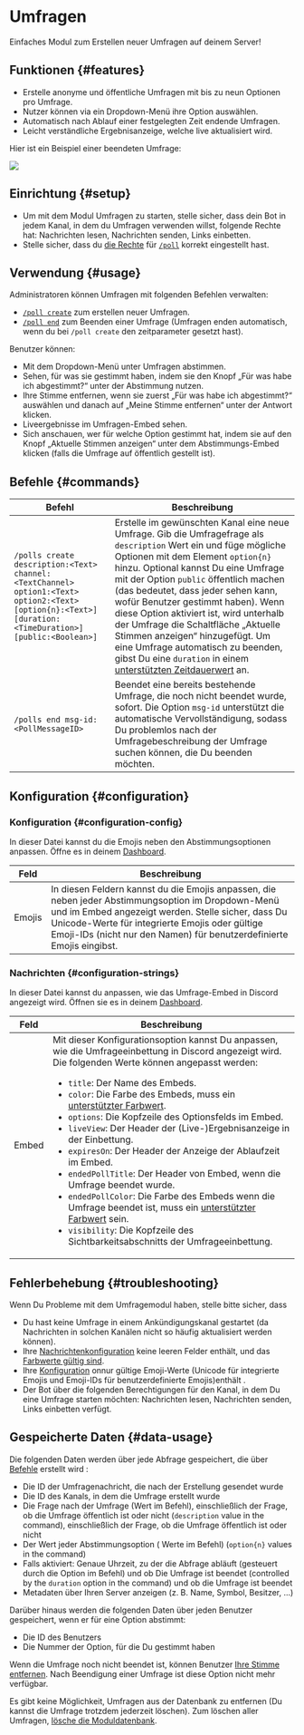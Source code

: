# Umfragen

Einfaches Modul zum Erstellen neuer Umfragen auf deinem Server!

<ModuleOverview moduleName="polls" />

## Funktionen {#features}

* Erstelle anonyme und öffentliche Umfragen mit bis zu neun Optionen pro Umfrage.
* Nutzer können via ein Dropdown-Menü ihre Option auswählen.
* Automatisch nach Ablauf einer festgelegten Zeit endende Umfragen.
* Leicht verständliche Ergebnisanzeige, welche live aktualisiert wird.

Hier ist ein Beispiel einer beendeten Umfrage:

![](@site/docs/assets/custom-bot/modules/polls/example.png)

## Einrichtung {#setup}

* Um mit dem Modul Umfragen zu starten, stelle sicher, dass dein Bot in jedem Kanal, in dem du Umfragen verwenden willst,
  folgende Rechte hat: Nachrichten lesen, Nachrichten senden, Links einbetten.
* Stelle sicher, dass du [die Rechte](./../../slash-commands) für [`/poll`](#commands) korrekt eingestellt hast.

## Verwendung {#usage}

Administratoren können Umfragen mit folgenden Befehlen verwalten:

* [`/poll create`](#commands) zum erstellen neuer Umfragen.
* [`/poll end`](#commands) zum Beenden einer Umfrage (Umfragen enden automatisch, wenn du bei `/poll create` den zeitparameter gesetzt hast).

Benutzer können:

* Mit dem Dropdown-Menü unter Umfragen abstimmen.
* Sehen, für was sie gestimmt haben, indem sie den Knopf „Für was habe ich abgestimmt?“ unter der Abstimmung nutzen.
* Ihre Stimme entfernen, wenn sie zuerst „Für was habe ich abgestimmt?“ auswählen und danach auf „Meine Stimme entfernen“ unter der Antwort klicken.
* Liveergebnisse im Umfragen-Embed sehen.
* Sich anschauen, wer für welche Option gestimmt hat, indem sie auf den Knopf „Aktuelle
  Stimmen anzeigen“ unter dem Abstimmungs-Embed klicken (falls die Umfrage auf öffentlich gestellt ist).

## Befehle {#commands}

<SlashCommandExplanation />

| Befehl                                                                                                                                                | Beschreibung                                                                                                                                                                                                                                                                                                                                                                                                                                                                         |
|--------------------------------------------------------------------------------------------------------------------------------------------------------|-------------------------------------------------------------------------------------------------------------------------------------------------------------------------------------------------------------------------------------------------------------------------------------------------------------------------------------------------------------------------------------------------------------------------------------------------------------------------------------|
| `/polls create description:<Text> channel:<TextChannel> option1:<Text> option2:<Text> [option{n}:<Text>] [duration:<TimeDuration>] [public:<Boolean>]` | Erstelle im gewünschten Kanal eine neue Umfrage. Gib die Umfragefrage als `description` Wert ein und füge mögliche Optionen mit dem Element `option{n}` hinzu. Optional kannst Du eine Umfrage mit der Option `public` öffentlich machen (das bedeutet, dass jeder sehen kann, wofür Benutzer gestimmt haben). Wenn diese Option aktiviert ist, wird unterhalb der Umfrage die Schaltfläche „Aktuelle Stimmen anzeigen“ hinzugefügt. Um eine Umfrage automatisch zu beenden, gibst Du eine `duration` in einem [unterstützten Zeitdauerwert](./../../additional-features#durations) an. |
| `/polls end msg-id:<PollMessageID>`                                                                                                                    | Beendet eine bereits bestehende Umfrage, die noch nicht beendet wurde, sofort. Die Option `msg-id` unterstützt die automatische Vervollständigung, sodass Du problemlos nach der Umfragebeschreibung der Umfrage suchen können, die Du beenden möchten.                                                                                                                                                                                                                        |

## Konfiguration {#configuration}

### Konfiguration {#configuration-config}

In dieser Datei kannst du die Emojis neben den Abstimmungsoptionen anpassen. Öffne es in 
deinem [Dashboard](https://scnx.app/de/glink?page=bot/configuration?query=poll&file=polls|configs/config).

| Feld  | Beschreibung                                                                                                                                                                                                                                            |
|--------|--------------------------------------------------------------------------------------------------------------------------------------------------------------------------------------------------------------------------------------------------------|
| Emojis | In diesen Feldern kannst du die Emojis anpassen, die neben jeder Abstimmungsoption im Dropdown-Menü und im Embed angezeigt werden. Stelle sicher, dass Du Unicode-Werte für integrierte Emojis oder gültige Emoji-IDs (nicht nur den Namen) für benutzerdefinierte Emojis eingibst. |

### Nachrichten {#configuration-strings}

In dieser Datei kannst du anpassen, wie das Umfrage-Embed in Discord angezeigt wird. Öffnen sie es in deinem
[Dashboard](https://scnx.app/de/glink?page=bot/configuration?query=poll&file=polls|configs/strings).

| Feld | Beschreibung                                                                                                                                                                                                                                                                                                                                                                                                                                                                                                                                                                                                                                                                                                                                                                                                                                                                                                                                         |
|-------|-----------------------------------------------------------------------------------------------------------------------------------------------------------------------------------------------------------------------------------------------------------------------------------------------------------------------------------------------------------------------------------------------------------------------------------------------------------------------------------------------------------------------------------------------------------------------------------------------------------------------------------------------------------------------------------------------------------------------------------------------------------------------------------------------------------------------------------------------------------------------------------------------------------------------------------------------------|
| Embed | Mit dieser Konfigurationsoption kannst Du anpassen, wie die Umfrageeinbettung in Discord angezeigt wird. Die folgenden Werte können angepasst werden: <ul><li><code>title</code>: Der Name des Embeds.</li><li><code>color</code>: Die Farbe des Embeds, muss ein <a href="../../additional-features#embed-colors">unterstützter Farbwert</a>.</li><li><code>options</code>: Die Kopfzeile des Optionsfelds im Embed.</li><li><code>liveView</code>: Der Header der (Live-)Ergebnisanzeige in der Einbettung.</li><li><code>expiresOn</code>: Der Header der Anzeige der Ablaufzeit im Embed.</li><li><code>endedPollTitle</code>: Der Header von Embed, wenn die Umfrage beendet wurde.</li><li><code>endedPollColor</code>: Die Farbe des Embeds wenn die Umfrage beendet ist, muss ein <a href="../../additional-features#embed-colors">unterstützter Farbwert</a> sein.</li><li><code>visibility</code>: Die Kopfzeile des Sichtbarkeitsabschnitts der Umfrageeinbettung.</li></ul> |

## Fehlerbehebung {#troubleshooting}

Wenn Du Probleme mit dem Umfragemodul haben, stelle bitte sicher, dass

* Du hast keine Umfrage in einem Ankündigungskanal gestartet (da Nachrichten in solchen Kanälen nicht so häufig aktualisiert werden können).
* Ihre [Nachrichtenkonfiguration](#configuration-strings) keine leeren Felder enthält, und das [Farbwerte gültig sind](../../additional-features#embed-colors).    
* Ihre [Konfiguration](#configuration-config) onnur gültige Emoji-Werte (Unicode für integrierte Emojis und Emoji-IDs für benutzerdefinierte Emojis)enthält .
* Der Bot über die folgenden Berechtigungen für den Kanal, in dem Du eine Umfrage starten möchten: Nachrichten lesen, Nachrichten senden, Links einbetten verfügt.

## Gespeicherte Daten {#data-usage}

Die folgenden Daten werden über jede Abfrage gespeichert, die über [Befehle](#commands) erstellt wird :

* Die ID der Umfragenachricht, die nach der Erstellung gesendet wurde
* Die ID des Kanals, in dem die Umfrage erstellt wurde
* Die Frage nach der Umfrage (Wert im Befehl), einschließlich der Frage, ob die Umfrage öffentlich ist oder nicht (`description` value in the command), einschließlich der Frage, ob die Umfrage öffentlich ist oder nicht
* Der Wert jeder Abstimmungsoption ( Werte im Befehl) (`option{n}` values in the command)
* Falls aktiviert: Genaue Uhrzeit, zu der die Abfrage abläuft (gesteuert durch die Option im Befehl) und ob Die Umfrage ist beendet (controlled by the `duration` option in the command) und ob
  die Umfrage ist beendet
* Metadaten über Ihren Server anzeigen (z. B. Name, Symbol, Besitzer, ...)

Darüber hinaus werden die folgenden Daten über jeden Benutzer gespeichert, wenn er für eine Option abstimmt:

* Die ID des Benutzers
* Die Nummer der Option, für die Du gestimmt haben

Wenn die Umfrage noch nicht beendet ist, können Benutzer [Ihre Stimme entfernen](#usage). Nach Beendigung einer Umfrage ist diese Option nicht mehr verfügbar.

Es gibt keine Möglichkeit, Umfragen aus der Datenbank zu entfernen (Du kannst die Umfrage trotzdem jederzeit löschen). Zum
löschen aller Umfragen, [lösche die Moduldatenbank](./../../additional-features#reset-module-database).
